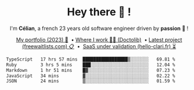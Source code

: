 <h1 align="center">Hey there 👋 !</h1>

<p align="center">I'm <b>Célian</b>, a french 23 years old software engineer driven by <b>passion</b> 👀 !</p>
<p align="center">
  <a href="https://celian.cloud">My portfolio (2023) 🚀</a> 
  ‎ •‎ 
  <a href="https://doctolib.com">Where I work 👨‍⚕️ (Doctolib)</a> 
  ‎ •‎ 
  <a href="https://freewaitlists.com">Latest project (freewaitlists.com) 📋</a> 
  ‎ •‎‎ ‎
  <a href="https://hello-clari.fr">SaaS under validation (hello-clari.fr) ⏳</a> 
</p>

<!--START_SECTION:waka-->

```txt
TypeScript   17 hrs 57 mins  █████████████████▒░░░░░░░   69.81 %
Ruby         3 hrs 5 mins    ███░░░░░░░░░░░░░░░░░░░░░░   12.04 %
Markdown     1 hr 51 mins    █▓░░░░░░░░░░░░░░░░░░░░░░░   07.23 %
JavaScript   34 mins         ▓░░░░░░░░░░░░░░░░░░░░░░░░   02.22 %
JSON         24 mins         ▒░░░░░░░░░░░░░░░░░░░░░░░░   01.59 %
```

<!--END_SECTION:waka-->
